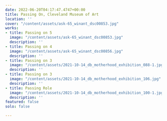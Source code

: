 ```yaml
---
date: 2022-06-20T04:17:47.4747+00:00
title: Passing On, Cleveland Museum of Art
location: ''
cover: "/content/assets/ask-65_winant_dsc00853.jpg"
works:
- title: Passing on 5
  image: "/content/assets/ask-65_winant_dsc00853.jpg"
  description: ''
- title: Passing on 4
  image: "/content/assets/ask-65_winant_dsc00856.jpg"
  description: ''
- title: Passing on 3
  image: "/content/assets/2021-10-14_db_motherhood_exhibition_088-1.jpg"
  description: ''
- title: Passing on 3
  image: "/content/assets/2021-10-14_db_motherhood_exhibition_106.jpg"
  description: ''
- title: Passing Role
  image: "/content/assets/2021-10-14_db_motherhood_exhibition_100-1.jpg"
  description: ''
featured: false
solo: false

---
```


